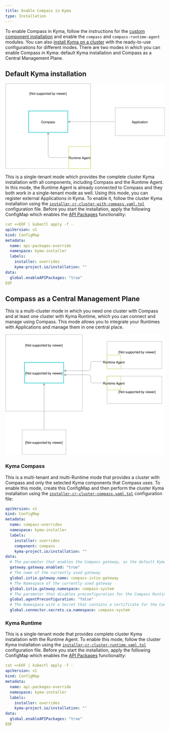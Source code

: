 ```yaml
---
title: Enable Compass in Kyma
type: Installation
---
```


To enable Compass in Kyma, follow the instructions for the [custom component installation](/root/kyma#configuration-custom-component-installation) and enable the `compass` and `compass-runtime-agent` modules. You can also [install Kyma on a cluster](/root/kyma#installation-install-kyma-on-a-cluster) with the ready-to-use configurations for different modes. There are two modes in which you can enable Compass in Kyma: default Kyma installation and Compass as a Central Management Plane.

## Default Kyma installation

![Kyma mode1](./assets/kyma-mode1.svg)

This is a single-tenant mode which provides the complete cluster Kyma installation with all components, including Compass and the Runtime Agent. In this mode, the Runtime Agent is already connected to Compass and they both work in a single-tenant mode as well. Using this mode, you can register external Applications in Kyma. To enable it, follow the cluster Kyma installation using the [`installer-cr-cluster-with-compass.yaml.tpl`](https://github.com/kyma-project/kyma/blob/master/installation/resources/installer-cr-cluster-with-compass.yaml.tpl) configuration file. Before you start the installation, apply the following ConfigMap which enables the [API Packages](https://github.com/kyma-incubator/compass/blob/master/docs/compass/03-packages-api.md) functionality:

```yaml
cat <<EOF | kubectl apply -f -
apiVersion: v1
kind: ConfigMap
metadata:
  name: api-packages-override
  namespace: kyma-installer
  labels:
    installer: overrides
    kyma-project.io/installation: ""
data:
  global.enableAPIPackages: "true"
EOF
```

## Compass as a Central Management Plane

This is a multi-cluster mode in which you need one cluster with Compass and at least one cluster with Kyma Runtime, which you can connect and manage using Compass. This mode allows you to integrate your Runtimes with Applications and manage them in one central place.

![Kyma mode2](./assets/kyma-mode2.svg)


### Kyma Compass

This is a multi-tenant and multi-Runtime mode that provides a cluster with Compass and only the selected Kyma components that Compass uses. To enable this mode, create this ConfigMap and then perform the cluster Kyma installation using the
 [`installer-cr-cluster-compass.yaml.tpl`](https://github.com/kyma-project/kyma/blob/master/installation/resources/installer-cr-cluster-compass.yaml.tpl) configuration file:

```yaml
apiVersion: v1
kind: ConfigMap
metadata:
  name: compass-overrides
  namespace: kyma-installer
  labels:
    installer: overrides
    component: compass
    kyma-project.io/installation: ""
data:
  # The parameter that enables the Compass gateway, as the default Kyma gateway is disabled in this installation mode
  gateway.gateway.enabled: "true"
  # The name of the currently used gateway
  global.istio.gateway.name: compass-istio-gateway
  # The Namespace of the currently used gateway
  global.istio.gateway.namespace: compass-system
  # The parameter that disables preconfiguration for the Compass Runtime Agent
  global.agentPreconfiguration: "false"
  # The Namespace with a Secret that contains a certificate for the Connector Service
  global.connector.secrets.ca.namespace: compass-system
```

### Kyma Runtime

This is a single-tenant mode that provides complete cluster Kyma installation with the Runtime Agent. To enable this mode, follow the cluster Kyma installation using the [`installer-cr-cluster-runtime.yaml.tpl`](https://github.com/kyma-project/kyma/blob/master/installation/resources/installer-cr-cluster-runtime.yaml.tpl) configuration file. Before you start the installation, apply the following ConfigMap which enables the [API Packages](https://github.com/kyma-incubator/compass/blob/master/docs/compass/03-packages-api.md) functionality:

```yaml
cat <<EOF | kubectl apply -f -
apiVersion: v1
kind: ConfigMap
metadata:
  name: api-packages-override
  namespace: kyma-installer
  labels:
    installer: overrides
    kyma-project.io/installation: ""
data:
  global.enableAPIPackages: "true"
EOF
```
